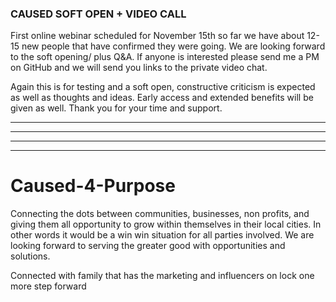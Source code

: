 ### CAUSED SOFT OPEN + VIDEO CALL ###

First online webinar scheduled for November 15th so far we have about 12-15 new people that have confirmed they were going. We are looking forward to the soft opening/ plus Q&A. If anyone is interested please send me a PM on GitHub and we will send you links to the private video chat.

Again this is for testing and a soft open, constructive criticism is expected as well as thoughts and ideas. Early access and extended benefits will be given as well.
Thank you for your time and support.

--------------------------------------------------------------
------------------------------------------------
------------------------------
-----------


# Caused-4-Purpose
Connecting the dots between communities, businesses, non profits, and giving them all opportunity to grow within themselves in their local cities.  In other words it would be a win win situation for all parties involved.  We are looking forward to serving the greater good with opportunities and solutions.

Connected with family that has the marketing and influencers on lock
one more step forward
